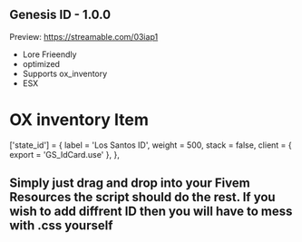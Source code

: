 ## Genesis ID - 1.0.0

Preview: https://streamable.com/03iap1

- Lore Frieendly 
- optimized 
- Supports ox_inventory
- ESX 

# OX inventory Item 

['state_id'] = {
		label = 'Los Santos ID',
		weight = 500,
		stack = false,
		client = {
			export = 'GS_IdCard.use'
		},
	},

## Simply just drag and drop into your Fivem Resources the script should do the rest. If you wish to add diffrent ID then you will have to mess with .css yourself 

